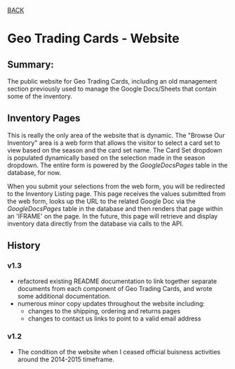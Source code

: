 [BACK](../README.md)

# Geo Trading Cards - Website

## Summary:
The public website for Geo Trading Cards, including an old management section previously used to manage the Google Docs/Sheets that contain some of the inventory.

## Inventory Pages
This is really the only area of the website that is dynamic. The "Browse Our Inventory" area is a web form that allows the visitor to select a card set to view based on the season and the card set name. The Card Set dropdown is populated dynamically based on the selection made in the season dropdown. The entire form is powered by the *GoogleDocsPages* table in the database, for now.

When you submit your selections from the web form, you will be redirected to the Inventory Listing page. This page receives the values submitted from the web form, looks up the URL to the related Google Doc via the *GoogleDocsPages* table in the database and then renders that page within an 'IFRAME' on the page. In the future, this page will retrieve and display inventory data directly from the database via calls to the API.

## History

### v1.3
- refactored existing README documentation to link together separate documents from each component of Geo Trading Cards, and wrote some additional documentation.
- numerous minor copy updates throughout the website including:
    - changes to the shipping, ordering and returns pages
    - changes to contact us links to point to a valid email address

### v1.2
- The condition of the website when I ceased official buisness activities around the 2014-2015 timeframe.